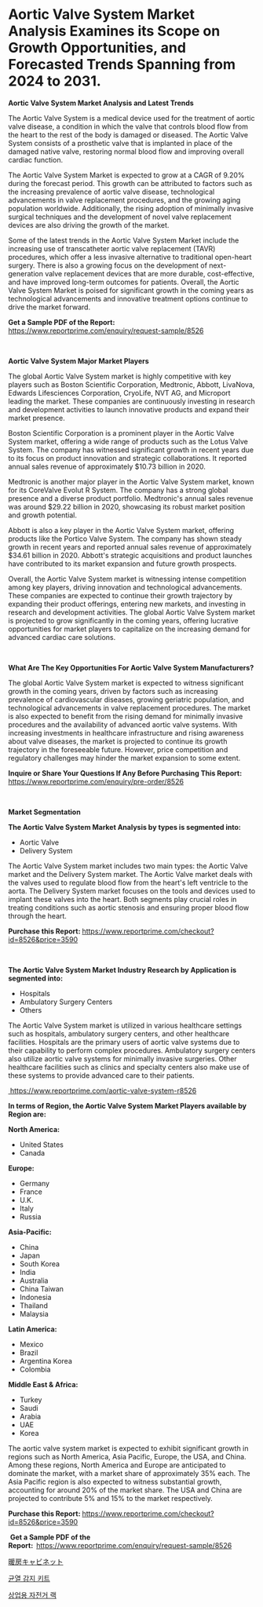 <p><h1>Aortic Valve System Market Analysis Examines its Scope on Growth Opportunities, and Forecasted Trends Spanning from 2024 to 2031.</h1></p><p><strong>Aortic Valve System Market Analysis and Latest Trends</strong></p>
<p><p>The Aortic Valve System is a medical device used for the treatment of aortic valve disease, a condition in which the valve that controls blood flow from the heart to the rest of the body is damaged or diseased. The Aortic Valve System consists of a prosthetic valve that is implanted in place of the damaged native valve, restoring normal blood flow and improving overall cardiac function.</p><p>The Aortic Valve System Market is expected to grow at a CAGR of 9.20% during the forecast period. This growth can be attributed to factors such as the increasing prevalence of aortic valve disease, technological advancements in valve replacement procedures, and the growing aging population worldwide. Additionally, the rising adoption of minimally invasive surgical techniques and the development of novel valve replacement devices are also driving the growth of the market.</p><p>Some of the latest trends in the Aortic Valve System Market include the increasing use of transcatheter aortic valve replacement (TAVR) procedures, which offer a less invasive alternative to traditional open-heart surgery. There is also a growing focus on the development of next-generation valve replacement devices that are more durable, cost-effective, and have improved long-term outcomes for patients. Overall, the Aortic Valve System Market is poised for significant growth in the coming years as technological advancements and innovative treatment options continue to drive the market forward.</p></p>
<p><strong>Get a Sample PDF of the Report:&nbsp;</strong> <a href="https://www.reportprime.com/enquiry/request-sample/8526">https://www.reportprime.com/enquiry/request-sample/8526</a></p>
<p>&nbsp;</p>
<p><strong>Aortic Valve System Major Market Players</strong></p>
<p><p>The global Aortic Valve System market is highly competitive with key players such as Boston Scientific Corporation, Medtronic, Abbott, LivaNova, Edwards Lifesciences Corporation, CryoLife, NVT AG, and Microport leading the market. These companies are continuously investing in research and development activities to launch innovative products and expand their market presence.</p><p>Boston Scientific Corporation is a prominent player in the Aortic Valve System market, offering a wide range of products such as the Lotus Valve System. The company has witnessed significant growth in recent years due to its focus on product innovation and strategic collaborations. It reported annual sales revenue of approximately $10.73 billion in 2020.</p><p>Medtronic is another major player in the Aortic Valve System market, known for its CoreValve Evolut R System. The company has a strong global presence and a diverse product portfolio. Medtronic's annual sales revenue was around $29.22 billion in 2020, showcasing its robust market position and growth potential.</p><p>Abbott is also a key player in the Aortic Valve System market, offering products like the Portico Valve System. The company has shown steady growth in recent years and reported annual sales revenue of approximately $34.61 billion in 2020. Abbott's strategic acquisitions and product launches have contributed to its market expansion and future growth prospects.</p><p>Overall, the Aortic Valve System market is witnessing intense competition among key players, driving innovation and technological advancements. These companies are expected to continue their growth trajectory by expanding their product offerings, entering new markets, and investing in research and development activities. The global Aortic Valve System market is projected to grow significantly in the coming years, offering lucrative opportunities for market players to capitalize on the increasing demand for advanced cardiac care solutions.</p></p>
<p>&nbsp;</p>
<p><strong>What Are The Key Opportunities For Aortic Valve System Manufacturers?</strong></p>
<p><p>The global Aortic Valve System market is expected to witness significant growth in the coming years, driven by factors such as increasing prevalence of cardiovascular diseases, growing geriatric population, and technological advancements in valve replacement procedures. The market is also expected to benefit from the rising demand for minimally invasive procedures and the availability of advanced aortic valve systems. With increasing investments in healthcare infrastructure and rising awareness about valve diseases, the market is projected to continue its growth trajectory in the foreseeable future. However, price competition and regulatory challenges may hinder the market expansion to some extent.</p></p>
<p><strong>Inquire or Share Your Questions If Any Before Purchasing This Report:</strong> <a href="https://www.reportprime.com/enquiry/pre-order/8526">https://www.reportprime.com/enquiry/pre-order/8526</a></p>
<p>&nbsp;</p>
<p><strong>Market Segmentation</strong></p>
<p><strong>The Aortic Valve System Market Analysis by types is segmented into:</strong></p>
<p><ul><li>Aortic Valve</li><li>Delivery System</li></ul></p>
<p><p>The Aortic Valve System market includes two main types: the Aortic Valve market and the Delivery System market. The Aortic Valve market deals with the valves used to regulate blood flow from the heart's left ventricle to the aorta. The Delivery System market focuses on the tools and devices used to implant these valves into the heart. Both segments play crucial roles in treating conditions such as aortic stenosis and ensuring proper blood flow through the heart.</p></p>
<p><strong>Purchase this Report:&nbsp;</strong><a href="https://www.reportprime.com/checkout?id=8526&price=3590">https://www.reportprime.com/checkout?id=8526&price=3590</a></p>
<p>&nbsp;</p>
<p><strong>The Aortic Valve System Market Industry Research by Application is segmented into:</strong></p>
<p><ul><li>Hospitals</li><li>Ambulatory Surgery Centers</li><li>Others</li></ul></p>
<p><p>The Aortic Valve System market is utilized in various healthcare settings such as hospitals, ambulatory surgery centers, and other healthcare facilities. Hospitals are the primary users of aortic valve systems due to their capability to perform complex procedures. Ambulatory surgery centers also utilize aortic valve systems for minimally invasive surgeries. Other healthcare facilities such as clinics and specialty centers also make use of these systems to provide advanced care to their patients.</p></p>
<p><a href="https://www.reportprime.com/aortic-valve-system-r8526">&nbsp;https://www.reportprime.com/aortic-valve-system-r8526</a></p>
<p><strong>In terms of Region, the Aortic Valve System Market Players available by Region are:</strong></p>
<p>
    <p> <strong> North America: </strong>
        <ul>
            <li>United States</li>
            <li>Canada</li>
        </ul>
        </p> 
    <p> <strong> Europe: </strong>
        <ul>
            <li>Germany</li>
            <li>France</li>
            <li>U.K.</li>
            <li>Italy</li>
            <li>Russia</li>
        </ul>
        </p> 
    <p> <strong> Asia-Pacific: </strong>
        <ul>
            <li>China</li>
            <li>Japan</li>
            <li>South Korea</li>
            <li>India</li>
            <li>Australia</li>
            <li>China Taiwan</li>
            <li>Indonesia</li>
            <li>Thailand</li>
            <li>Malaysia</li>
        </ul>
        </p> 
    <p> <strong> Latin America: </strong>
        <ul>
            <li>Mexico</li>
            <li>Brazil</li>
            <li>Argentina Korea</li>
            <li>Colombia</li>
        </ul>
        </p> 
    <p> <strong> Middle East & Africa: </strong>
        <ul>
            <li>Turkey</li>
            <li>Saudi</li>
            <li>Arabia</li>
            <li>UAE</li>
            <li>Korea</li>
        </ul>
    </p>
    </p>
<p><p>The aortic valve system market is expected to exhibit significant growth in regions such as North America, Asia Pacific, Europe, the USA, and China. Among these regions, North America and Europe are anticipated to dominate the market, with a market share of approximately 35% each. The Asia Pacific region is also expected to witness substantial growth, accounting for around 20% of the market share. The USA and China are projected to contribute 5% and 15% to the market respectively.</p></p>
<p><strong>Purchase this Report: </strong><a href="https://www.reportprime.com/checkout?id=8526&price=3590">https://www.reportprime.com/checkout?id=8526&price=3590</a></p>
<p>&nbsp;<strong>Get a Sample PDF of the Report:&nbsp;&nbsp;</strong><a href="https://www.reportprime.com/enquiry/request-sample/8526">https://www.reportprime.com/enquiry/request-sample/8526</a></p>
<p><strong></strong></p>
<p><p><a href="https://github.com/RudySimonis2023/Market-Research-Report-List-1/blob/main/367185177404.md">暖房キャビネット</a></p><p><a href="https://medium.com/@jomosley1999/%ED%81%AC%EB%9E%99-%ED%83%90%EC%A7%80-%ED%82%A4%ED%8A%B8-%EC%8B%9C%EC%9E%A5-%EC%8B%9C%EC%9E%A5-%EC%A0%90%EC%9C%A0%EC%9C%A8-%EC%8B%9C%EC%9E%A5-%EB%8F%99%ED%96%A5-%EB%B0%8F-%EB%AF%B8%EB%9E%98-%EC%84%B1%EC%9E%A5-%ED%83%90%EC%83%89-fd997aa6d49a">균열 감지 키트</a></p><p><a href="https://medium.com/@jodyomenick905/%EC%83%81%EC%97%85%EC%9A%A9-%EC%9E%90%EC%A0%84%EA%B1%B0-%EA%B1%B8%EC%9D%B4-%EC%8B%9C%EC%9E%A5%EC%9D%80-%EC%8B%9C%EC%9E%A5-%EC%A0%90%EC%9C%A0%EC%9C%A8-%ED%81%AC%EA%B8%B0-%EB%B0%8F-2031%EB%85%84%EA%B9%8C%EC%A7%80-%EC%98%88%EC%83%81-%EC%98%88%EC%B8%A1%EC%97%90-%EC%B4%88%EC%A0%90%EC%9D%84-%EB%A7%9E%EC%B6%A5%EB%8B%88%EB%8B%A4-a72b69b22164">상업용 자전거 랙</a></p></p>